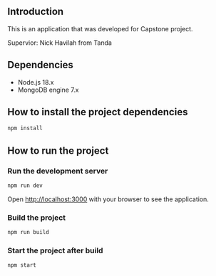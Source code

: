 ## Introduction

This is an application that was developed for Capstone project.

Supervior: Nick Havilah from Tanda

## Dependencies

- Node.js 18.x
- MongoDB engine 7.x

## How to install the project dependencies

```bash
npm install
```

## How to run the project

### Run the development server

```bash
npm run dev
```

Open [http://localhost:3000](http://localhost:3001) with your browser to see the application.

### Build the project

```bash
npm run build
```

### Start the project after build

```bash
npm start
```
